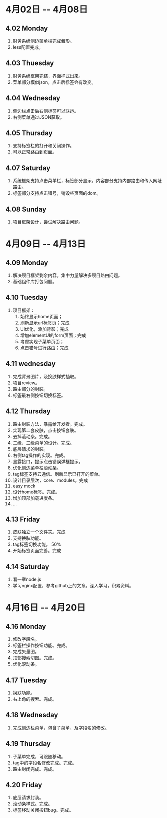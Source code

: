 # 4月02日 -- 4月08日

## 4.02 Monday
1. 财务系统侧边菜单栏完成雏形。
2. less配置完成。

## 4.03 Thuesday
1. 财务系统框架完结，界面样式出来。
2. 菜单部分模似json，点击后标签会有改变。

## 4.04 Wednesday
1. 侧边栏点击后右侧标签可以联运。
2. 右侧菜单通过JSON获取。

## 4.05 Thursday
1. 支持标签栏的打开和关闭操作。
2. 可以正常路由到页面。

## 4.07 Saturday
1. 系统框架支持点击菜单栏，标签部分显示，内容部分支持内部路由和传入网址路由。
2. 标签部分支持点击错号，销毁些页面的dom。

## 4.08 Sunday
1. 项目框架设计，尝试解决路由问题。

# 4月09日 -- 4月13日

## 4.09 Monday
1. 解决项目框架剩余内容。集中力量解决多项目路由问题。
2. 基础组件库打包问题。

## 4.10 Tuesday
1. 项目框架：  
	1) 始终显示home页面；  
	2) 刷新显示url标签页；完成  
	3) UI优化，添加背影；完成  
	4) 增加elementUI的form页面；完成  
	5) 考虑实现子菜单页面；  
	6) 点击错号进行路由；完成  

## 4.11 wednesday
1. 完成背景图片，及换肤样式抽取。
2. 项目review。
3. 路由部分的封装。
4. 标签最右侧按钮切换标签。

## 4.12 Thursday
1. 路由封装方法，暴露给开发者。完成。
2. 实现第二套皮肤，点击按钮套肤。
3. 去掉滚动条。完成。
4. 二级、三级菜单的设计。完成。
5. 底层请求的封装。
6. 右侧tag操作的实现。完成。
7. 显露接口，提示点击错误弹框提示。
8. 优化侧边菜单栏滚动条。
9. tag标签支持云通信。刷新显示已打开的菜单。
10. 设计目录层次，core、modules。完成
11. easy mock
12. 设计home标签。完成。
13. 增加顶部加载进度条。
13. ...

## 4.13 Friday
1. 皮肤独立一个文件夹。完成
2. 支持换肤功能。
3. tag标签切换功能。 50%
4. 开始标签页面完善。完成

## 4.14 Saturday
1. 看一章node.js
2. 学习nginx配置，参考github上的文章。深入学习，积累资料。


# 4月16日 -- 4月20日

## 4.16 Monday
1. 修改字段名。
2. 标签栏操作按钮功能。完成。
3. 完成矢量图。
4. 顶部搜索切图。完成。
5. 优化滚动条。

## 4.17 Tuesday
1. 换肤功能。
2. 右上角的搜索。完成。

## 4.18 Wednesday
1. 完成侧边栏菜单，包含子菜单，及字段名的修改。

## 4.19 Thursday
1. 子菜单完成，可跟随移动。
2. tag中的字段名修改完成。完成。
3. 路由封闭完成。完成。

## 4.20 Friday
1. 底层请求封装。
2. 滚动条样式。完成。
3. 标签移动关闭按钮bug。完成。